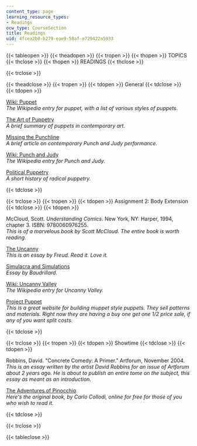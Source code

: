 ```yaml
---
content_type: page
learning_resource_types:
- Readings
ocw_type: CourseSection
title: Readings
uid: 4fcea2b0-b279-eae9-58af-e729422a5933
---
```


{{< tableopen >}}
{{< theadopen >}}
{{< tropen >}}
{{< thopen >}}
TOPICS
{{< thclose >}}
{{< thopen >}}
READINGS
{{< thclose >}}

{{< trclose >}}

{{< theadclose >}}
{{< tropen >}}
{{< tdopen >}}
General
{{< tdclose >}}
{{< tdopen >}}


[Wiki: Puppet](http://en.wikipedia.org/wiki/Puppets)  
_The Wikipedia entry for puppet, with a list of various styles of puppets._

[The Art of Puppetry](http://www.puppetsbostonguild.org/puppetry.html)  
_A brief summary of puppets in contemporary art._

[Missing the Punchline](http://www.thecrimson.com/article/1983/11/30/missing-the-punch-line-pischeherzades-sister/)  
_A brief article on contemporary Punch and Judy performance._

[Wiki: Punch and Judy](http://en.wikipedia.org/wiki/Punch_and_judy)  
_The Wikipedia entry for Punch and Judy._

[Political Puppetry](http://www.rogueruby.com/radpup.html)  
_A short history of radical puppetry._


{{< tdclose >}}

{{< trclose >}}
{{< tropen >}}
{{< tdopen >}}
Assignment 2: Body Extension
{{< tdclose >}}
{{< tdopen >}}


McCloud, Scott. _Understanding Comics_. New York, NY: Harper, 1994, chapter 3. ISBN: 9780060976255.  
_This is of a marvelous book by Scott McCloud. The entire book is worth reading._

[The Uncanny](http://courses.washington.edu/freudlit/Uncanny.Notes.html)  
_This is an essay by Freud. Read it. Love it._

[Simulacra and Simulations](http://www.stanford.edu/class/history34q/readings/Baudrillard/Baudrillard_Simulacra.html)  
_Essay by Baudrillard._

[Wiki: Uncanny Valley](http://en.wikipedia.org/wiki/Uncanny_Valley)  
_The Wikipedia entry for Uncanny Valley._

[Project Puppet](http://www.projectpuppet.com/)  
_This is a great website for building muppet style puppets. They sell patterns and materials. Right now they are having a buy one get one 1/2 price sale, if any of you want split costs._


{{< tdclose >}}

{{< trclose >}}
{{< tropen >}}
{{< tdopen >}}
Showtime
{{< tdclose >}}
{{< tdopen >}}


Robbins, David. "Concrete Comedy: A Primer." Artforum, November 2004.  
_This is an essay written by the artist David Robbins for an issue of Artforum about 2 years ago. He is about to publish an entire tome on the subject, this essay as meant as an introduction._

[The Adventures of Pinocchio](http://www.pagebypagebooks.com/C_Collodi/The_Adventures_of_Pinocchio/)  
_Here's the original book, by Carlo Collodi, online for free for those of you who wish to read it._


{{< tdclose >}}

{{< trclose >}}

{{< tableclose >}}
